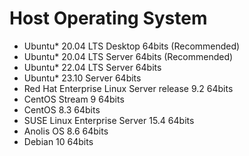 # Host Operating System



* Ubuntu\* 20.04 LTS Desktop 64bits (Recommended)
* Ubuntu\* 20.04 LTS Server 64bits (Recommended)
* Ubuntu\* 22.04 LTS Server 64bits
* Ubuntu\* 23.10 Server 64bits
* Red Hat Enterprise Linux Server release 9.2 64bits
* CentOS Stream 9 64bits
* CentOS 8.3 64bits
* SUSE Linux Enterprise Server 15.4 64bits
* Anolis OS 8.6 64bits
* Debian 10 64bits
